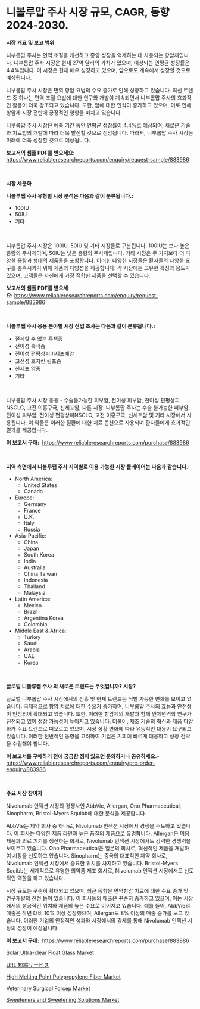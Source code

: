 <p><h1>니볼루맙 주사 시장 규모, CAGR, 동향 2024-2030.</h1></p><p><strong>시장 개요 및 보고 범위</strong></p>
<p><p>니부롬맙 주사는 면역 조절을 개선하고 종양 성장을 억제하는 데 사용되는 항암제입니다. 니부롬맙 주사 시장은 현재 27억 달러의 가치가 있으며, 예상되는 연평균 성장률은 4.4%입니다. 이 시장은 현재 매우 성장하고 있으며, 앞으로도 계속해서 성장할 것으로 예상됩니다. </p><p>니부롬맙 주사 시장은 면역 항암 요법의 수요 증가로 인해 성장하고 있습니다. 최신 트렌드 중 하나는 면역 조절 요법에 대한 연구와 개발이 계속되면서 니부롬맙 주사의 효과적인 활용이 더욱 강조되고 있습니다. 또한, 암에 대한 인식이 증가하고 있으며, 이로 인해 항암제 시장 전반에 긍정적인 영향을 미치고 있습니다.</p><p>니부롬맙 주사 시장은 예측 기간 동안 연평균 성장률이 4.4%로 예상되며, 새로운 기술과 치료법의 개발에 따라 더욱 발전할 것으로 전망됩니다. 따라서, 니부롬맙 주사 시장은 미래에 더욱 성장할 것으로 예상됩니다.</p></p>
<p><strong>보고서의 샘플 PDF를 받으세요:</strong> <a href="https://www.reliableresearchreports.com/enquiry/request-sample/883986">https://www.reliableresearchreports.com/enquiry/request-sample/883986</a></p>
<p>&nbsp;</p>
<p><strong>시장 세분화</strong></p>
<p><strong>니볼루팹 주사 유형별 시장 분석은 다음과 같이 분류됩니다.:</strong></p>
<p><ul><li>100IU</li><li>50IU</li><li>기타</li></ul></p>
<p>&nbsp;</p>
<p><p>니부롬압 주사 시장은 100IU, 50IU 및 기타 시장들로 구분됩니다. 100IU는 보다 높은 용량의 주사제이며, 50IU는 낮은 용량의 주사제입니다. 기타 시장은 두 가지보다 더 다양한 용량과 형태의 제품들을 포함합니다. 이러한 다양한 시장들은 환자들의 다양한 요구를 충족시키기 위해 제품의 다양성을 제공합니다. 각 시장에는 고유한 특징과 용도가 있으며, 고객들은 자신에게 가장 적합한 제품을 선택할 수 있습니다.</p></p>
<p><strong>보고서의 샘플 PDF를 받으세요:</strong>&nbsp;<a href="https://www.reliableresearchreports.com/enquiry/request-sample/883986">https://www.reliableresearchreports.com/enquiry/request-sample/883986</a></p>
<p>&nbsp;</p>
<p><strong> 니볼루팹 주사 응용 분야별 시장 산업 조사는 다음과 같이 분류됩니다.:</strong></p>
<p><ul><li>절제할 수 없는 흑색종</li><li>전이성 흑색종</li><li>전이성 편평상피비세포폐암</li><li>고전성 호지킨 림프종</li><li>신세포 암종</li><li>기타</li></ul></p>
<p>&nbsp;</p>
<p><p>니부롬맙 주사 시장 응용 - 수술불가능한 피부암, 전이성 피부암, 전이성 편평상피 NSCLC, 고전 이홍구극, 신세포암, 다른 시장. 니부롬맙 주사는 수술 불가능한 피부암, 전이성 피부암, 전이성 편평상피NSCLC, 고전 이홍구극, 신세포암 및 기타 시장에서 사용됩니다. 이 약물은 이러한 질환에 대한 치료 옵션으로 사용되며 환자들에게 효과적인 결과를 제공합니다.</p></p>
<p><strong>이 보고서 구매:</strong>&nbsp; <a href="https://www.reliableresearchreports.com/purchase/883986">https://www.reliableresearchreports.com/purchase/883986</a></p>
<p>&nbsp;</p>
<p><strong>지역 측면에서 니볼루팹 주사 지역별로 이용 가능한 시장 플레이어는 다음과 같습니다.:</strong></p>
<p><ul>
    <li>
        North America:
        <ul>
            <li>United States</li>
            <li>Canada</li>
        </ul>
    </li>
    <li>
        Europe:
        <ul>
            <li>Germany</li>
            <li>France</li>
            <li>U.K.</li>
            <li>Italy</li>
            <li>Russia</li>
        </ul>
    </li>
    <li>
        Asia-Pacific:
        <ul>
            <li>China</li>
            <li>Japan</li>
            <li>South Korea</li>
            <li>India</li>
            <li>Australia</li>
            <li>China Taiwan</li>
            <li>Indonesia</li>
            <li>Thailand</li>
            <li>Malaysia</li>
        </ul>
    </li>
    <li>
        Latin America:
        <ul>
            <li>Mexico</li>
            <li>Brazil</li>
            <li>Argentina Korea</li>
            <li>Colombia</li>
        </ul>
    </li>
    <li>
        Middle East & Africa:
        <ul>
            <li>Turkey</li>
            <li>Saudi</li>
            <li>Arabia</li>
            <li>UAE</li>
            <li>Korea</li>
        </ul>
    </li>
    </ul></p>
<p>&nbsp;</p>
<p><strong>글로벌 니볼루팹 주사 의 새로운 트렌드는 무엇입니까? 시장?</strong></p>
<p><p>글로벌 니부롬맙 주사 시장에서의 신흥 및 현재 트렌드는 식별 가능한 변화를 보이고 있습니다. 국제적으로 항암 치료에 대한 수요가 증가하며, 니부롬맙 주사의 효능과 안전성이 인정되어 확대되고 있습니다. 또한, 이러한 항암제의 개발과 함께 인체면역학 연구가 진전되고 있어 성장 가능성이 높아지고 있습니다. 더불어, 제조 기술의 혁신과 제품 다양화가 주요 트렌드로 떠오르고 있으며, 시장 상황 변화에 따라 유동적인 대응이 요구되고 있습니다. 이러한 전반적인 동향을 고려하여 기업은 기회에 빠르게 대응하고 성장 전략을 수립해야 합니다.</p></p>
<p><strong>이 보고서를 구매하기 전에 궁금한 점이 있으면 문의하거나 공유하세요.</strong>- <a href="https://www.reliableresearchreports.com/enquiry/pre-order-enquiry/883986">https://www.reliableresearchreports.com/enquiry/pre-order-enquiry/883986</a></p>
<p>&nbsp;</p>
<p><strong>주요 시장 참여자</strong></p>
<p><p>Nivolumab 인젝션 시장의 경쟁사인 AbbVie, Allergan, Ono Pharmaceutical, Sinopharm, Bristol-Myers Squibb에 대한 분석을 제공합니다. </p><p>AbbVie는 제약 회사 중 하나로, Nivolumab 인젝션 시장에서 경쟁을 주도하고 있습니다. 이 회사는 다양한 제품 라인과 높은 품질의 제품으로 유명합니다. Allergan은 미용 제품과 의료 기기를 생산하는 회사로, Nivolumab 인젝션 시장에서도 강력한 경쟁력을 보여주고 있습니다. Ono Pharmaceutical은 일본의 회사로, 혁신적인 제품을 개발하여 시장을 선도하고 있습니다. Sinopharm는 중국의 대표적인 제약 회사로, Nivolumab 인젝션 시장에서 중요한 위치를 차지하고 있습니다. Bristol-Myers Squibb는 세계적으로 유명한 의약품 제조 회사로, Nivolumab 인젝션 시장에서도 선도적인 역할을 하고 있습니다.</p><p>시장 규모는 꾸준히 확대되고 있으며, 최근 동향은 면역항암 치료에 대한 수요 증가 및 연구개발의 진전 등이 있습니다. 이 회사들의 매출은 꾸준히 증가하고 있으며, 이는 시장에서의 성공적인 위치와 제품의 높은 수요로 이어지고 있습니다. 예를 들어, AbbVie의 매출은 작년 대비 10% 이상 성장했으며, Allergan도 8% 이상의 매출 증가를 보고 있습니다. 이러한 기업의 안정적인 성과와 시장에서의 강세를 통해 Nivolumab 인젝션 시장의 성장이 예상됩니다.</p></p>
<p><strong>이 보고서 구매:</strong>&nbsp;&nbsp;<a href="https://www.reliableresearchreports.com/purchase/883986">https://www.reliableresearchreports.com/purchase/883986</a></p>
<p><p><a href="https://github.com/luckyshygirl/Market-Research-Report-List-3/blob/main/solar-ultra-clear-float-glass-market.md">Solar Ultra-clear Float Glass Market</a></p><p><a href="https://github.com/zjkmgcs938405/Market-Research-Report-List-1/blob/main/17784991537.md">URL 短縮サービス</a></p><p><a href="https://issuu.com/reportprime-2/docs/high-melting-point-polypropylene-fiber-market-size">High Melting Point Polypropylene Fiber Market</a></p><p><a href="https://shimmer-gardenia-37a.notion.site/Veterinary-Surgical-Forcep-Market-Share-Market-New-Trends-Analysis-Report-By-Type-By-Application--4789c8c96dd84b59a5b0cbce53c02c4d">Veterinary Surgical Forcep Market</a></p><p><a href="https://view.publitas.com/reportprime-1/global-sweeteners-and-sweetening-solutions-market-size-and-market-trends-insights-and-projections-from-2024-to-2031/">Sweeteners and Sweetening Solutions Market</a></p></p>
